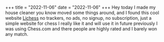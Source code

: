 +++
title = "2022-11-06"
date = "2022-11-06"
+++
Hey today I made my house cleaner you know moved some things around, and I found this cool website <a href="lichess.org">Lichess</a> no trackers, no ads, no signup, no subscription, just a simple website for chess I really like it and will use it in future previously I was using <a herf="chess.com">Chess.com</a> and there people are highly rated and I barely won any match.
